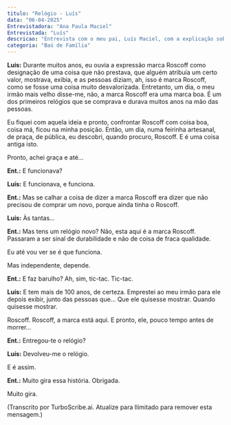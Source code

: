 ```yaml
---
titulo: "Relógio - Luís"
data: "06-04-2025"
Entrevistadora: "Ana Paula Maciel"
Entrevistada: "Luís"
descricao: "Entrevista com o meu pai, Luís Maciel, com a explicação sobre o objeto escolhido (relógio de bolso) ."
categoria: "Baú de Família"
---
```



**Luís:** Durante muitos anos, eu ouvia a expressão marca Roscoff como designação de uma coisa que não prestava, que alguém atribuía um certo valor, mostrava, exibia, e as pessoas diziam, ah, isso é marca Roscoff, como se fosse uma coisa muito desvalorizada. Entretanto, um dia, o meu irmão mais velho disse-me, não, a marca Roscoff era uma marca boa. É um dos primeiros relógios que se comprava e durava muitos anos na mão das pessoas.

Eu fiquei com aquela ideia e pronto, confrontar Roscoff com coisa boa, coisa má, ficou na minha posição. Então, um dia, numa feirinha artesanal, de praça, de pública, eu descobri, quando procuro, Roscoff. E é uma coisa antiga isto.

Pronto, achei graça e até... 

**Ent.:** E funcionava? 

**Luís:** E funcionava, e funciona. 

**Ent.:** Mas se calhar a coisa de dizer a marca Roscoff era dizer que não precisou de comprar um novo, porque ainda tinha o Roscoff. 

**Luís:** Às tantas...

**Ent.:** Mas tens um relógio novo? Não, esta aqui é a marca Roscoff. Passaram a ser sinal de durabilidade e não de coisa de fraca qualidade. 

Eu até vou ver se é que funciona.

Mas independente, depende. 

**Ent.:** E faz barulho? Ah, sim, tic-tac. Tic-tac.

**Luís:** E tem mais de 100 anos, de certeza. Emprestei ao meu irmão para ele depois exibir, junto das pessoas que... Que ele quisesse mostrar. Quando quisesse mostrar.

Roscoff. Roscoff, a marca está aqui. E pronto, ele, pouco tempo antes de morrer... 

**Ent.:** Entregou-te o relógio? 

**Luís:** Devolveu-me o relógio.

E é assim. 

**Ent.:** Muito gira essa história. Obrigada.

Muito gira.

(Transcrito por TurboScribe.ai. Atualize para Ilimitado para remover esta mensagem.)